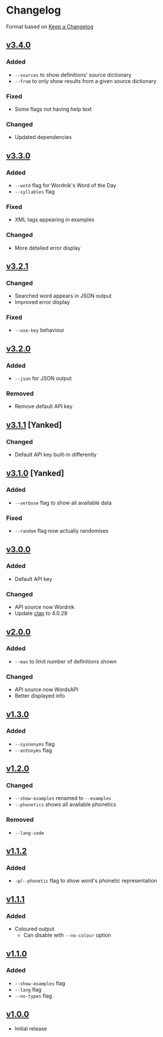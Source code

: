 # Changelog

Format based on [Keep a Changelog](https://keepachangelog.com/en/1.1.0/)

## [v3.4.0](https://github.com/Clay-6/WhatYouMean/releases/tag/v3.4.0)

### Added

* `--sources` to show definitions' source dictionary
* `--from` to only show results from a given source dictionary

### Fixed

* Some flags not having help text

### Changed

* Updated dependencies

## [v3.3.0](https://github.com/Clay-6/WhatYouMean/releases/tag/v3.3.0)

### Added

* `--wotd` flag for Wordnik's Word of the Day
* `--syllables` flag

### Fixed

* XML tags appearing in examples

### Changed

* More detailed error display

## [v3.2.1](https://github.com/Clay-6/WhatYouMean/releases/tag/v3.2.1)

### Changed

* Searched word appears in JSON output
* Improved error display

### Fixed

* `--use-key` behaviour

## [v3.2.0](https://github.com/Clay-6/WhatYouMean/releases/tag/v3.2.0)

### Added

* `--json` for JSON output

### Removed

* Remove default API key

## [v3.1.1](https://github.com/Clay-6/WhatYouMean/releases/tag/v3.1.1) [Yanked]

### Changed

* Default API key built-in differently

## [v3.1.0](https://github.com/Clay-6/WhatYouMean/releases/tag/v3.1.0) [Yanked]

### Added

* `--verbose` flag to show all available data

### Fixed

* `--random` flag now actually randomises

## [v3.0.0](https://github.com/Clay-6/WhatYouMean/releases/tag/v3.0.0)

### Added

* Default API key

### Changed

* API source now Wordnik
* Update [clap](lib.rs/crates/clap) to 4.0.29

## [v2.0.0](https://github.com/Clay-6/WhatYouMean/releases/tag/v2.0.0)

### Added

* `--max` to limit number of definitions shown

### Changed

* API source now WordsAPI
* Better displayed info

## [v1.3.0](https://github.com/Clay-6/WhatYouMean/releases/tag/v1.3.0)

### Added

* `--sysnonyms` flag
* `--antonyms` flag

## [v1.2.0](https://github.com/Clay-6/WhatYouMean/releases/tag/v1.2.0)

### Changed

* `--show-examples` renamed to `--examples`
* `--phonetics` shows all available phonetics

### Removed

* `--lang-code`

## [v1.1.2](https://github.com/Clay-6/WhatYouMean/releases/tag/v1.1.2)

### Added

* `-p`/`--phonetic` flag to show word's phonetic representation

## [v1.1.1](https://github.com/Clay-6/WhatYouMean/releases/tag/v1.1.1)

### Added

* Coloured output
  * Can disable with `--no-colour` option

## [v1.1.0](https://crates.io/crates/whatyoumean/1.1.0)

### Added

* `--show-examples` flag
* `--lang` flag
* `--no-types` flag

## [v1.0.0](https://crates.io/crates/whatyoumean/1.0.0)

* Initial release
